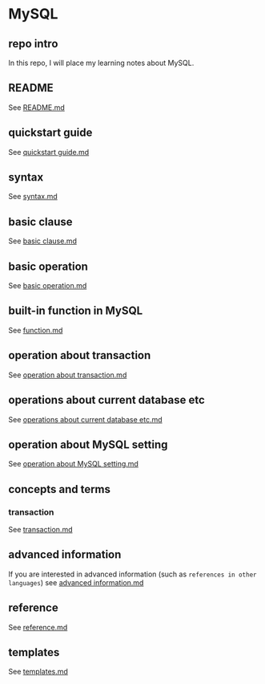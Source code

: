 # MySQL
## repo intro
In this repo, I will place my learning notes about MySQL.

## README
See [README.md](https://github.com/40843245/MySQL/blob/main/README.md)

## quickstart guide
See [quickstart guide.md](https://github.com/40843245/MySQL/blob/main/quickstart%20guide.md)

## syntax
See [syntax.md](https://github.com/40843245/MySQL/blob/main/syntax.md)

## basic clause
See [basic clause.md](https://github.com/40843245/MySQL/blob/main/basic%20clause.md)

## basic operation
See [basic operation.md](https://github.com/40843245/MySQL/blob/main/basic%20operation.md)

## built-in function in MySQL
See [function.md](https://github.com/40843245/MySQL/blob/main/function.md)

## operation about transaction
See [operation about transaction.md](https://github.com/40843245/MySQL/blob/main/operation%20about%20transaction.md)

## operations about current database etc
See [operations about current database etc.md](https://github.com/40843245/MySQL/blob/main/operations%20about%20current%20database%20etc.md)

## operation about MySQL setting
See [operation about MySQL setting.md](https://github.com/40843245/MySQL/blob/main/operation%20about%20MySQL%20setting.md)

## concepts and terms
### transaction
See [transaction.md](https://github.com/40843245/MySQL/blob/main/transaction.md)

## advanced information
If you are interested in advanced information (such as `references in other languages`) see [advanced information.md](https://github.com/40843245/Perl/blob/main/advanced%20information.md)

## reference
See [reference.md](https://github.com/40843245/MySQL/blob/main/reference.md)

## templates
See [templates.md](https://github.com/40843245/MySQL/blob/main/templates.md)

